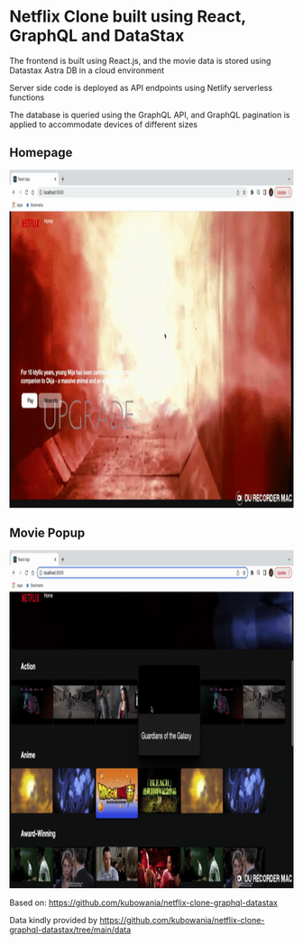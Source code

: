 # Netflix Clone built using React, GraphQL and DataStax
The frontend is built using React.js, and the movie data is stored using Datastax Astra DB in a cloud environment

Server side code is deployed as API endpoints using Netlify serverless functions

The database is queried using the GraphQL API, and GraphQL pagination is applied to accommodate devices of different sizes

## Homepage
<img src="https://github.com/JensonChoi/netflix-clone/blob/main/assets/homepage.gif" width="1000" height="600" />

## Movie Popup
<img src="https://github.com/JensonChoi/netflix-clone/blob/main/assets/popup.gif" width="1000" height="600" />

Based on: https://github.com/kubowania/netflix-clone-graphql-datastax

Data kindly provided by https://github.com/kubowania/netflix-clone-graphql-datastax/tree/main/data
